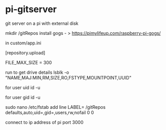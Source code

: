 # pi-gitserver
git server on a pi with external disk

mkdir /gitRepos
install gogs - > https://pimylifeup.com/raspberry-pi-gogs/

in custom/app.ini

[repository.upload]

FILE_MAX_SIZE = 300




run to get drive details
lsblk -o "NAME,MAJ:MIN,RM,SIZE,RO,FSTYPE,MOUNTPOINT,UUID"

for user uid
id -u <username> 

for user gid
id -u <username> 

sudo nano /etc/fstab
add line
LABEL=<disk label> /gitRepos <FSTYPE> defaults,auto,uid=<uid of git user>,gid=<gid of git user>,users,rw,nofail 0 0



connect to ip address of pi port 3000
